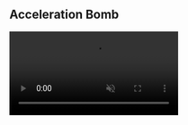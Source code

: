 
## Acceleration Bomb

<video src='video/accel-bomb.mp4' controls loop muted autoplay/>


## Meteor

<video src='video/meteor.mp4'  controls loop muted autoplay/>


